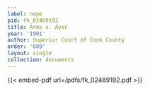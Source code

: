 ```yaml
---
label: nope
pid: fk_02489192
title: Arms v. Ayer
year: '1901'
author: Superior Court of Cook County
order: '089'
layout: single
collection: documents
---
```



{{< embed-pdf url=/pdfs/fk_02489192.pdf >}}